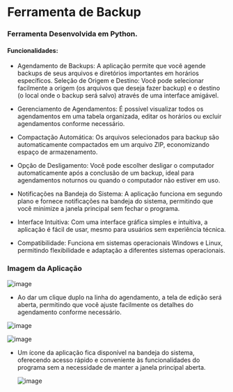 # Ferramenta de Backup

### Ferramenta Desenvolvida em Python.

#### Funcionalidades:

* Agendamento de Backups: A aplicação permite que você agende backups de seus arquivos e diretórios importantes em horários específicos.
Seleção de Origem e Destino: Você pode selecionar facilmente a origem (os arquivos que deseja fazer backup) e o destino (o local onde o backup será salvo) através de uma interface amigável.

* Gerenciamento de Agendamentos: É possível visualizar todos os agendamentos em uma tabela organizada, editar os horários ou excluir agendamentos conforme necessário.
  
* Compactação Automática: Os arquivos selecionados para backup são automaticamente compactados em um arquivo ZIP, economizando espaço de armazenamento.
  
* Opção de Desligamento: Você pode escolher desligar o computador automaticamente após a conclusão de um backup, ideal para agendamentos noturnos ou quando o computador não estiver em uso.
  
* Notificações na Bandeja do Sistema: A aplicação funciona em segundo plano e fornece notificações na bandeja do sistema, permitindo que você minimize a janela principal sem fechar o programa.
  
* Interface Intuitiva: Com uma interface gráfica simples e intuitiva, a aplicação é fácil de usar, mesmo para usuários sem experiência técnica.
  
* Compatibilidade: Funciona em sistemas operacionais Windows e Linux, permitindo flexibilidade e adaptação a diferentes sistemas operacionais.

### Imagem da Aplicação

![image](https://github.com/GiulianoVianna/Ferramenta-de-Backup/assets/101942554/ccfc8419-28ff-4fee-b4be-5ec4d0f196f5)

* Ao dar um clique duplo na linha do agendamento, a tela de edição será aberta, permitindo que você ajuste facilmente os detalhes do agendamento conforme necessário.

![image](https://github.com/GiulianoVianna/Ferramenta-de-Backup/assets/101942554/89a6aa5e-f0c3-42bf-a78e-b64ca095d8ad)
  
![image](https://github.com/GiulianoVianna/Ferramenta-de-Backup/assets/101942554/4e2fc4d7-6c47-4fb6-82d0-f8690a4600c6)

* Um ícone da aplicação fica disponível na bandeja do sistema, oferecendo acesso rápido e conveniente às funcionalidades do programa sem a necessidade de manter a janela principal aberta.

    ![image](https://github.com/GiulianoVianna/Ferramenta-de-Backup/assets/101942554/83f52438-25c5-4789-b1bc-49b41a632ac0)




